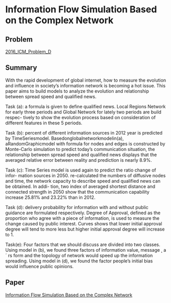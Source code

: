 # Information Flow Simulation Based on the Complex Network
## Problem
[2016_ICM_Problem_D](https://github.com/charlienzw/ICM2016_D/blob/master/2016_ICM_Problem_D.pdf)
## Summary

With the rapid development of global internet, how to measure the evolution
and influence in society’s information network is becoming a hot issue. This paper
aims to build models to analyze the evolution and relationship between spread
speed and qualified news.

Task (a): a formula is given to define qualified news. Local Regions Network
for early three periods and Global Network for lately two periods are build respec-
tively to show the evolution process based on consideration of different features in
these 5 periods.

Task (b): percent of different information sources in 2012 year is predicted by
TimeSeriesmodel. Basedonglobalnetworkmodelin(a), aRandomGraphicmodel
with formula for nodes and edges is constructed by Monte-Carlo simulation to
predict today’s communication situation, the relationship between spread speed
and qualified news displays that the averaged relative error between reality and
prediction is nearly 8.9%.

Task (c): Time Series model is used again to predict the ratio change of infor-
mation sources in 2050. re-calculated the numbers of diffusive nodes and time, the
network capacity to describe speed and qualified news can be obtained. In addi-
tion, two index of averaged shortest distance and connected strength in 2050 show
that the communication capability increase 25.81% and 23.22% than in 2012.

Task (d): delivery probability for information with and without public guidance
are formulated respectively. Degree of Approval, defined as the proportion who
agree with a piece of information, is used to measure the change caused by public
interest. Curves shows that lower initial approval degree will tend to more less but
higher initial approval degree will increase to 1.

Task(e): Four factors that we should discuss are divided into two classes. Using
model in (b), we found three factors of information value, message ˛ a´ rs form and the
topology of network would speed up the information spreading. Using model in
(d), we found the factor people’s initial bias would influence public opinions.
## Paper
[Information Flow Simulation Based on the Complex Network](https://github.com/charlienzw/ICM2016_D/blob/master/45880.pdf)
